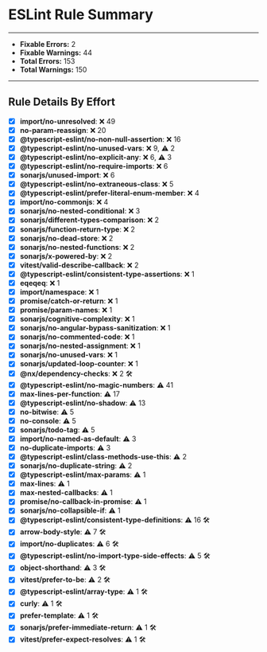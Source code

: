 # ESLint Rule Summary

---

- **Fixable Errors:** 2
- **Fixable Warnings:** 44
- **Total Errors:** 153
- **Total Warnings:** 150

---

## Rule Details By Effort

- [x] **import/no-unresolved**: ❌ 49
- [x] **no-param-reassign**: ❌ 20
- [x] **@typescript-eslint/no-non-null-assertion**: ❌ 16
- [x] **@typescript-eslint/no-unused-vars**: ❌ 9, ⚠️ 2
- [x] **@typescript-eslint/no-explicit-any**: ❌ 6, ⚠️ 3
- [x] **@typescript-eslint/no-require-imports**: ❌ 6
- [x] **sonarjs/unused-import**: ❌ 6
- [x] **@typescript-eslint/no-extraneous-class**: ❌ 5
- [x] **@typescript-eslint/prefer-literal-enum-member**: ❌ 4
- [x] **import/no-commonjs**: ❌ 4
- [x] **sonarjs/no-nested-conditional**: ❌ 3
- [x] **sonarjs/different-types-comparison**: ❌ 2
- [x] **sonarjs/function-return-type**: ❌ 2
- [x] **sonarjs/no-dead-store**: ❌ 2
- [x] **sonarjs/no-nested-functions**: ❌ 2
- [x] **sonarjs/x-powered-by**: ❌ 2
- [x] **vitest/valid-describe-callback**: ❌ 2
- [x] **@typescript-eslint/consistent-type-assertions**: ❌ 1
- [x] **eqeqeq**: ❌ 1
- [x] **import/namespace**: ❌ 1
- [x] **promise/catch-or-return**: ❌ 1
- [x] **promise/param-names**: ❌ 1
- [x] **sonarjs/cognitive-complexity**: ❌ 1
- [x] **sonarjs/no-angular-bypass-sanitization**: ❌ 1
- [x] **sonarjs/no-commented-code**: ❌ 1
- [x] **sonarjs/no-nested-assignment**: ❌ 1
- [x] **sonarjs/no-unused-vars**: ❌ 1
- [x] **sonarjs/updated-loop-counter**: ❌ 1
- [x] **@nx/dependency-checks**: ❌ 2 🛠️
- [x] **@typescript-eslint/no-magic-numbers**: ⚠️ 41
- [x] **max-lines-per-function**: ⚠️ 17
- [x] **@typescript-eslint/no-shadow**: ⚠️ 13
- [x] **no-bitwise**: ⚠️ 5
- [x] **no-console**: ⚠️ 5
- [x] **sonarjs/todo-tag**: ⚠️ 5
- [x] **import/no-named-as-default**: ⚠️ 3
- [x] **no-duplicate-imports**: ⚠️ 3
- [x] **@typescript-eslint/class-methods-use-this**: ⚠️ 2
- [x] **sonarjs/no-duplicate-string**: ⚠️ 2
- [x] **@typescript-eslint/max-params**: ⚠️ 1
- [x] **max-lines**: ⚠️ 1
- [x] **max-nested-callbacks**: ⚠️ 1
- [x] **promise/no-callback-in-promise**: ⚠️ 1
- [x] **sonarjs/no-collapsible-if**: ⚠️ 1
- [x] **@typescript-eslint/consistent-type-definitions**: ⚠️ 16 🛠️
- [x] **arrow-body-style**: ⚠️ 7 🛠️
- [x] **import/no-duplicates**: ⚠️ 6 🛠️
- [x] **@typescript-eslint/no-import-type-side-effects**: ⚠️ 5 🛠️
- [x] **object-shorthand**: ⚠️ 3 🛠️
- [x] **vitest/prefer-to-be**: ⚠️ 2 🛠️
- [x] **@typescript-eslint/array-type**: ⚠️ 1 🛠️
- [x] **curly**: ⚠️ 1 🛠️
- [x] **prefer-template**: ⚠️ 1 🛠️
- [x] **sonarjs/prefer-immediate-return**: ⚠️ 1 🛠️
- [x] **vitest/prefer-expect-resolves**: ⚠️ 1 🛠️
